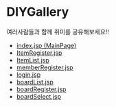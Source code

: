 # DIYGallery
여러사람들과 함께 취미를 공유해보세요!!

 + [index.jsp (MainPage)](https://github.com/YH-LEE21/DIYGallery/tree/main/Content%20Organization/IndexPage)
 + [ItemRegister.jsp](주소)
 + [ItemList.jsp](주소)
 + [memberRegister.jsp]()
 + [login.jsp]()
 + [boardList.jsp]()
 + [boardRegister.jsp]()
 + [boardSelect.jsp]()
